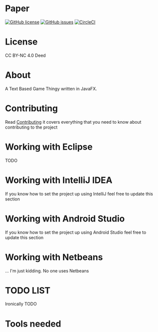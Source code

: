 # Paper
[![GitHub license](https://img.shields.io/github/license/CaptainSly/Paper.svg?style=plastic)](https://github.com/CaptainSly/Paper)
[![GitHub issues](https://img.shields.io/github/issues/CaptainSly/Paper.svg?style=plastic)](https://github.com/CaptainSly/Paper/issues)
[![CircleCI](https://circleci.com/gh/CaptainSly/Paper/tree/master.svg?style=svg)](https://circleci.com/gh/CaptainSly/Paper/tree/master)


# License

CC BY-NC 4.0 Deed 



# About

A Text Based Game Thingy written in JavaFX. 

# Contributing
Read [Contributing](CONTRIBUTING.md) it covers everything that you need to know about contributing to the project

# Working with Eclipse

TODO

# Working with IntelliJ IDEA
If you know how to set the project up using IntelliJ feel free to update this section

# Working with Android Studio
If you know how to set the project up using Android Studio feel free to update this section

# Working with Netbeans
... I'm just kidding. No one uses Netbeans


# TODO LIST
Ironically TODO


# Tools needed
